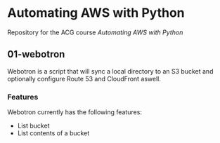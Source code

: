 # Automating AWS with Python

Repository for the ACG course *Automating AWS with Python*

## 01-webotron

Webotron is a script that will sync a local directory to an S3 bucket and optionally configure Route 53 and CloudFront aswell.

### Features

Webotron currently has the following features:

- List bucket
- List contents of a bucket
